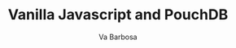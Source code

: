 ---
title:      Vanilla Javascript and PouchDB
headline:   Learn how to build an Offline First shopping list demo app using Vanilla Javascript and <a href="https://pouchdb.com">PouchDB</a>
repo_url:   https://github.com/ibm-watson-data-lab/shopping-list-vanillajs-pouchdb
tutorial_url:   
demo_url: https://ibm-watson-data-lab.github.io/shopping-list-vanillajs-pouchdb
type: Progressive Web App
author:     Va Barbosa
author_url: https://github.com/vabarbosa
---